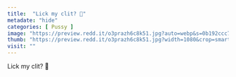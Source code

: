 ```yaml
---
title:  "Lick my clit? 🥺"
metadate: "hide"
categories: [ Pussy ]
image: "https://preview.redd.it/o3prazh6c8k51.jpg?auto=webp&s=0b192ccc7ce46fb0bd0977039e23b58a3f2242ee"
thumb: "https://preview.redd.it/o3prazh6c8k51.jpg?width=1080&crop=smart&auto=webp&s=2b8c4b149467b106da364c1d6a7d591cf7a92b23"
visit: ""
---
```

Lick my clit? 🥺
